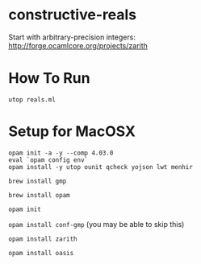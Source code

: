 # constructive-reals

Start with arbitrary-precision integers: http://forge.ocamlcore.org/projects/zarith

How To Run
==========

    utop reals.ml

Setup for MacOSX
================

    opam init -a -y --comp 4.03.0
    eval `opam config env`
    opam install -y utop ounit qcheck yojson lwt menhir

```brew install gmp```

```brew install opam```

```opam init```

```opam install conf-gmp``` (you may be able to skip this)

```opam install zarith```

```opam install oasis```